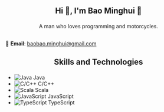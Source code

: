 ## <p align="center">Hi 👋, I'm Bao Minghui 👋</p>
<p align="center">A man who loves programming and motorcycles.</p>

## 

📧 **Email**: [baobao.minghui@gmail.com](mailto:baobao.minghui@gmail.com)  

## <p align="center">Skills and Technologies</p>
  - ![Java](https://img.icons8.com/color/48/000000/java-coffee-cup-logo.png) Java
  - ![C/C++](https://img.icons8.com/color/48/000000/c++.png) C/C++
  - ![Scala](https://img.icons8.com/color/48/000000/scala.png) Scala
  - ![JavaScript](https://img.icons8.com/color/48/000000/javascript--v1.png) JavaScript
  - ![TypeScript](https://img.icons8.com/color/48/000000/typescript.png) TypeScript
